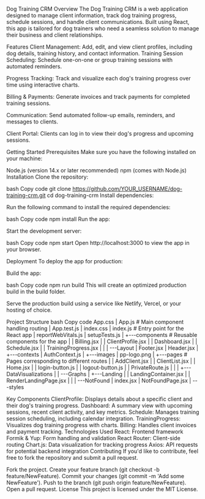 Dog Training CRM
Overview
The Dog Training CRM is a web application designed to manage client information, track dog training progress, schedule sessions, and handle client communications. Built using React, this app is tailored for dog trainers who need a seamless solution to manage their business and client relationships.

Features
Client Management: Add, edit, and view client profiles, including dog details, training history, and contact information.
Training Session Scheduling: Schedule one-on-one or group training sessions with automated reminders.

Progress Tracking: Track and visualize each dog's training progress over time using interactive charts.

Billing & Payments: Generate invoices and track payments for completed training sessions.

Communication: Send automated follow-up emails, reminders, and messages to clients.

Client Portal: Clients can log in to view their dog's progress and upcoming sessions.

Getting Started
Prerequisites
Make sure you have the following installed on your machine:

Node.js (version 14.x or later recommended)
npm (comes with Node.js)
Installation
Clone the repository:

bash
Copy code
git clone https://github.com/YOUR_USERNAME/dog-training-crm.git
cd dog-training-crm
Install dependencies:

Run the following command to install the required dependencies:

bash
Copy code
npm install
Run the app:

Start the development server:

bash
Copy code
npm start
Open http://localhost:3000 to view the app in your browser.

Deployment
To deploy the app for production:

Build the app:

bash
Copy code
npm run build
This will create an optimized production build in the build folder.

Serve the production build using a service like Netlify, Vercel, or your hosting of choice.

Project Structure
bash
Copy code
 App.css
|   App.js                       # Main component handling routing
|   App.test.js
|   index.css
|   index.js                     # Entry point for the React app
|   reportWebVitals.js
|   setupTests.js
|
+---components             # Reusable components for the app
|   |   Billing.jsx
|   |   ClientProfile.jsx
|   |   Dashboard.jsx
|   |   Schedule.jsx
|   |   TrainingProgress.jsx
|   |
|   \---Layout
|           Footer.jsx
|           Header.jsx
|
+---contexts
|       AuthContext.js
|
+---images
|       pp-logo.png
|
+---pages                 # Pages corresponding to different routes
|   |   AddClient.jsx
|   |   ClientList.jsx
|   |   Home.jsx
|   |   login-button.js
|   |   logout-button.js
|   |   PrivateRoute.js
|   |
|   +---DataVisualizations
|   |   \---Graphs
|   +---Landing
|   |       LandingContainer.jsx
|   |       RenderLandingPage.jsx
|   |
|   \---NotFound
|           index.jsx
|           NotFoundPage.jsx
|
\---styles


Key Components
ClientProfile: Displays details about a specific client and their dog's training progress.
Dashboard: A summary view with upcoming sessions, recent client activity, and key metrics.
Schedule: Manages training session scheduling, including calendar integration.
TrainingProgress: Visualizes dog training progress with charts.
Billing: Handles client invoices and payment tracking.
Technologies Used
React: Frontend framework
Formik & Yup: Form handling and validation
React Router: Client-side routing
Chart.js: Data visualization for tracking progress
Axios: API requests for potential backend integration
Contributing
If you'd like to contribute, feel free to fork the repository and submit a pull request.

Fork the project.
Create your feature branch (git checkout -b feature/NewFeature).
Commit your changes (git commit -m 'Add some NewFeature').
Push to the branch (git push origin feature/NewFeature).
Open a pull request.
License
This project is licensed under the MIT License.


